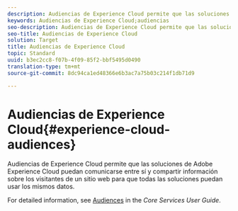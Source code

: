 ```yaml
---
description: Audiencias de Experience Cloud permite que las soluciones de Adobe Experience Cloud puedan comunicarse entre sí y compartir información sobre los visitantes de un sitio web para que todas las soluciones puedan usar los mismos datos.
keywords: Audiencias de Experience Cloud;audiencias
seo-description: Audiencias de Experience Cloud permite que las soluciones de Adobe Experience Cloud puedan comunicarse entre sí y compartir información sobre los visitantes de un sitio web para que todas las soluciones puedan usar los mismos datos.
seo-title: Audiencias de Experience Cloud
solution: Target
title: Audiencias de Experience Cloud
topic: Standard
uuid: b3ec2cc8-f07b-4f09-85f2-bbf5495d0490
translation-type: tm+mt
source-git-commit: 8dc94ca1ed48366e6b3ac7a75b03c214f1db71d9

---
```



# Audiencias de Experience Cloud{#experience-cloud-audiences}

Audiencias de Experience Cloud permite que las soluciones de Adobe Experience Cloud puedan comunicarse entre sí y compartir información sobre los visitantes de un sitio web para que todas las soluciones puedan usar los mismos datos.

For detailed information, see [Audiences](https://docs.adobe.com/content/help/en/core-services/interface/audiences/audience-library.html) in the *Core Services User Guide*.
